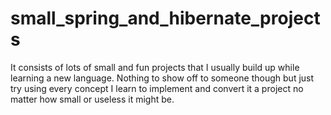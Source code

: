 # small_spring_and_hibernate_projects
It consists of lots of small and fun projects that I usually build up while learning a new language. Nothing to show off to someone though but just try using every concept I learn to implement and convert it a project no matter how small or useless it might be.

